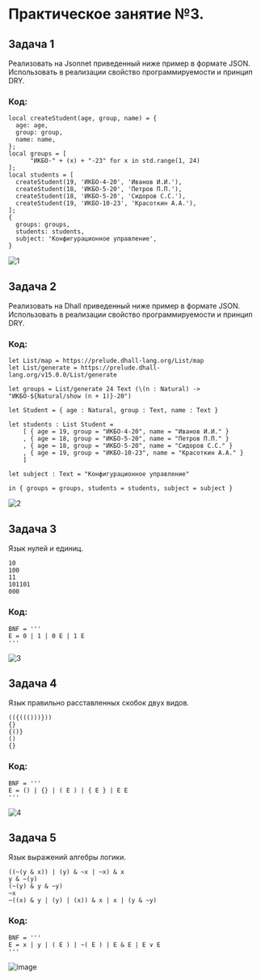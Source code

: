 # Практическое занятие №3.

## Задача 1

Реализовать на Jsonnet приведенный ниже пример в формате JSON. Использовать в реализации свойство программируемости и принцип DRY.
### Код:
```
local createStudent(age, group, name) = {
  age: age,
  group: group,
  name: name,
};
local groups = [
      "ИКБО-" + (x) + "-23" for x in std.range(1, 24)
];
local students = [
  createStudent(19, 'ИКБО-4-20', 'Иванов И.И.'),
  createStudent(18, 'ИКБО-5-20', 'Петров П.П.'),
  createStudent(18, 'ИКБО-5-20', 'Сидоров С.С.'),
  createStudent(19, 'ИКБО-10-23', 'Красоткин А.А.'),
];
{
  groups: groups,
  students: students,
  subject: 'Конфигурационное управление',
}
```
![1](https://github.com/user-attachments/assets/68e1e18c-0687-4add-9616-6efe6546b228)

## Задача 2

Реализовать на Dhall приведенный ниже пример в формате JSON. Использовать в реализации свойство программируемости и принцип DRY.
### Код:
```
let List/map = https://prelude.dhall-lang.org/List/map
let List/generate = https://prelude.dhall-lang.org/v15.0.0/List/generate

let groups = List/generate 24 Text (\(n : Natural) -> "ИКБО-${Natural/show (n + 1)}-20")

let Student = { age : Natural, group : Text, name : Text }

let students : List Student = 
    [ { age = 19, group = "ИКБО-4-20", name = "Иванов И.И." }
    , { age = 18, group = "ИКБО-5-20", name = "Петров П.П." }
    , { age = 18, group = "ИКБО-5-20", name = "Сидоров С.С." }
    , { age = 19, group = "ИКБО-10-23", name = "Красоткин А.А." }
    ]

let subject : Text = "Конфигурационное управление"

in { groups = groups, students = students, subject = subject }
```
![2](https://github.com/user-attachments/assets/20310d10-cbaa-42de-aa8c-f80e20db089d)

## Задача 3

Язык нулей и единиц.

```
10
100
11
101101
000
```
### Код:
```
BNF = '''
E = 0 | 1 | 0 E | 1 E
'''
```
![3](https://github.com/user-attachments/assets/17ffd637-e29d-44fe-81fb-741351f4e310)

## Задача 4

Язык правильно расставленных скобок двух видов.
```
(({((()))}))
{}
{()}
()
{}
```
### Код:
```
BNF = '''
E = () | {} | ( E ) | { E } | E E 
'''
```
![4](https://github.com/user-attachments/assets/23586a70-d231-4dc7-9e8e-a2b9ea85c443)

## Задача 5

Язык выражений алгебры логики.

```
((~(y & x)) | (y) & ~x | ~x) & x
y & ~(y)
(~(y) & y & ~y)
~x
~((x) & y | (y) | (x)) & x | x | (y & ~y)
```
### Код:
```
BNF = '''
E = x | y | ( E ) | ~( E ) | E & E | E ∨ E
'''
```
![image](https://github.com/user-attachments/assets/82d3c81f-336c-4be7-985f-df5e8af159cb)
